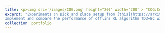 ```yaml
---
title: <p><img src='/images/COG.png' height="200" width="200" > "COG:Connecting New Skills to Past Experience with Offline Reinforcement Learning"</p>
excerpt: "Experiments on pick and place setup from [this](https://arxiv.org/pdf/2010.14500) paper. 
Implement and compare the performance of offline RL algorithm TD3+BC with CQL. Additionally, compare the performance of CQL leveraging pretrained resnet vs CNN"
collection: portfolio
---
```


